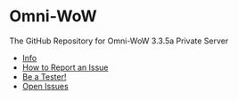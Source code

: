 # Omni-WoW
The GitHub Repository for Omni-WoW 3.3.5a Private Server

* [Info](https://github.com/Omni-WoW/Algalon/wiki/Info)
* [How to Report an Issue](https://github.com/Omni-WoW/Algalon/wiki/How-to-Report-an-Issue)
* [Be a Tester!](https://github.com/Omni-WoW/Algalon/wiki/Be-a-Tester)
* [Open Issues](https://github.com/Omni-WoW/Algalon/issues)

